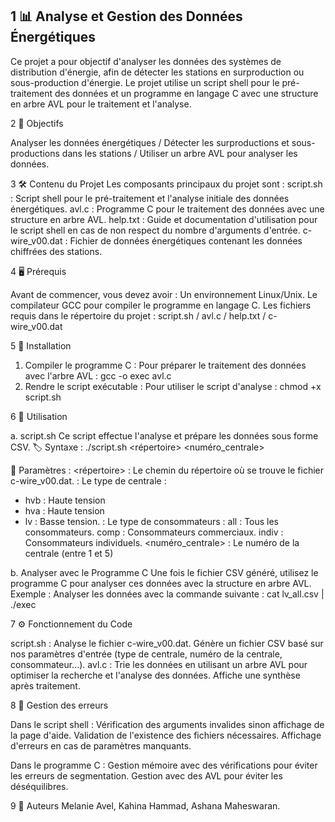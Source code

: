 ## 1 📊 Analyse et Gestion des Données Énergétiques

Ce projet a pour objectif d'analyser les données des systèmes de distribution d'énergie, afin de détecter les stations en surproduction ou sous-production d'énergie. Le projet utilise un script shell pour le pré-traitement des données et un programme en langage C avec une structure en arbre AVL pour le traitement et l'analyse.

2 🚀 Objectifs

Analyser les données énergétiques / 
Détecter les surproductions et sous-productions dans les stations /
Utiliser un arbre AVL pour analyser les données.

3 🛠️ Contenu du Projet
Les composants principaux du projet sont :
script.sh : Script shell pour le pré-traitement et l'analyse initiale des données énergétiques.
avl.c : Programme C pour le traitement des données avec une structure en arbre AVL.
help.txt : Guide et documentation d'utilisation pour le script shell en cas de non respect du nombre d'arguments d'entrée.
c-wire_v00.dat : Fichier de données énergétiques contenant les données chiffrées des stations.
  
4 🖥️ Prérequis

Avant de commencer, vous devez avoir :
Un environnement Linux/Unix.
Le compilateur GCC pour compiler le programme en langage C.
Les fichiers requis dans le répertoire du projet : script.sh / avl.c / help.txt / c-wire_v00.dat


5 📂 Installation

1. Compiler le programme C : Pour préparer le traitement des données avec l'arbre AVL : gcc -o exec avl.c 
2. Rendre le script exécutable : Pour utiliser le script d'analyse : chmod +x script.sh

6 🔧 Utilisation

a. script.sh
Ce script effectue l'analyse et prépare les données sous forme CSV.
🏷️ Syntaxe : ./script.sh <répertoire> <type> <consommateur> <numéro_centrale>

📜 Paramètres :
<répertoire> : Le chemin du répertoire où se trouve le fichier c-wire_v00.dat.
<type> : Le type de centrale : 
- hvb : Haute tension
- hva : Haute tension
- lv : Basse tension.
<consommateur> : Le type de consommateurs : all : Tous les consommateurs.  comp : Consommateurs commerciaux.  indiv : Consommateurs individuels.
<numéro_centrale> : Le numéro de la centrale (entre 1 et 5)

b. Analyser avec le Programme C
Une fois le fichier CSV généré, utilisez le programme C pour analyser ces données avec la structure en arbre AVL.
Exemple : Analyser les données avec la commande suivante : cat lv_all.csv | ./exec

7 ⚙️ Fonctionnement du Code

script.sh :
Analyse le fichier c-wire_v00.dat.
Génère un fichier CSV basé sur nos paramètres d'entrée (type de centrale, numéro de la centrale, consommateur...).
avl.c :
Trie les données en utilisant un arbre AVL pour optimiser la recherche et l'analyse des données.
Affiche une synthèse après traitement.


8 🛑 Gestion des erreurs

Dans le script shell :
Vérification des arguments invalides sinon affichage de la page d'aide.
Validation de l'existence des fichiers nécessaires.
Affichage d'erreurs en cas de paramètres manquants.

Dans le programme C :
Gestion mémoire avec des vérifications pour éviter les erreurs de segmentation.
Gestion avec des AVL pour éviter les déséquilibres.



9 👥 Auteurs
Melanie Avel,
Kahina Hammad,
Ashana Maheswaran.




